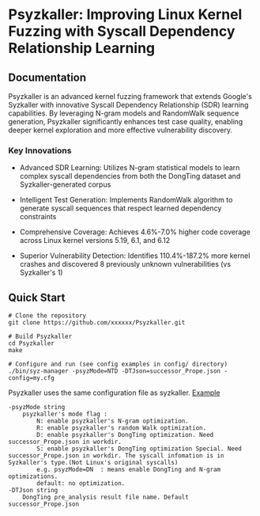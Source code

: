 # Psyzkaller: Improving Linux Kernel Fuzzing with Syscall Dependency Relationship Learning


## Documentation

Psyzkaller is an advanced kernel fuzzing framework that extends Google's Syzkaller with innovative Syscall Dependency Relationship (SDR) learning capabilities. By leveraging N-gram models and RandomWalk sequence generation, Psyzkaller significantly enhances test case quality, enabling deeper kernel exploration and more effective vulnerability discovery.

###  Key Innovations

- Advanced SDR Learning: Utilizes N-gram statistical models to learn complex syscall dependencies from both the DongTing dataset and Syzkaller-generated corpus

- Intelligent Test Generation: Implements RandomWalk algorithm to generate syscall sequences that respect learned dependency constraints

- Comprehensive Coverage: Achieves 4.6%-7.0% higher code coverage across Linux kernel versions 5.19, 6.1, and 6.12

- Superior Vulnerability Detection: Identifies 110.4%-187.2% more kernel crashes and discovered 8 previously unknown vulnerabilities (vs Syzkaller's 1)

## Quick Start
```
# Clone the repository
git clone https://github.com/xxxxxx/Psyzkaller.git

# Build Psyzkaller
cd Psyzkaller
make

# Configure and run (see config examples in config/ directory)
./bin/syz-manager -psyzMode=NTD -DTJson=successor_Prope.json -config=my.cfg 
```

Psyzkaller uses the same configuration file as syzkaller.  [Example](https://github.com/google/syzkaller/blob/master/pkg/mgrconfig/testdata/qemu-example.cfg)

```
-psyzMode string
    psyzkaller's mode flag :
        N: enable psyzkaller's N-gram optimization.
        R: enable psyzkaller's random Walk optimization.
        D: enable psyzkaller's DongTing optimization. Need successor_Prope.json in workdir.
        S: enable psyzkaller's DongTing optimization Special. Need successor_Prope.json in workdir. The syscall infomation is in Syzkaller's type.(Not Linux's original syscalls)
        e.g. psyzMode=DN  : means enable DongTing and N-gram optimizations. 
        default: no optimization.
-DTJson string
    DongTing pre_analysis result file name. Default successor_Prope.json
```